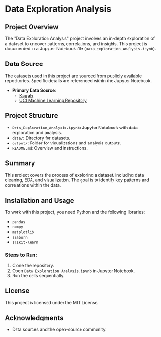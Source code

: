 # Data Exploration Analysis

## Project Overview
The "Data Exploration Analysis" project involves an in-depth exploration of a dataset to uncover patterns, correlations, and insights. This project is documented in a Jupyter Notebook file (`Data_Exploration_Analysis.ipynb`).

## Data Source
The datasets used in this project are sourced from publicly available repositories. Specific details are referenced within the Jupyter Notebook.

- **Primary Data Source**:
  - [Kaggle](https://www.kaggle.com/)
  - [UCI Machine Learning Repository](https://archive.ics.uci.edu/ml/index.php)

## Project Structure
- `Data_Exploration_Analysis.ipynb`: Jupyter Notebook with data exploration and analysis.
- `data/`: Directory for datasets.
- `output/`: Folder for visualizations and analysis outputs.
- `README.md`: Overview and instructions.

## Summary
This project covers the process of exploring a dataset, including data cleaning, EDA, and visualization. The goal is to identify key patterns and correlations within the data.

## Installation and Usage
To work with this project, you need Python and the following libraries:

- `pandas`
- `numpy`
- `matplotlib`
- `seaborn`
- `scikit-learn`

### Steps to Run:
1. Clone the repository.
2. Open `Data_Exploration_Analysis.ipynb` in Jupyter Notebook.
3. Run the cells sequentially.

## License
This project is licensed under the MIT License.

## Acknowledgments
- Data sources and the open-source community.
